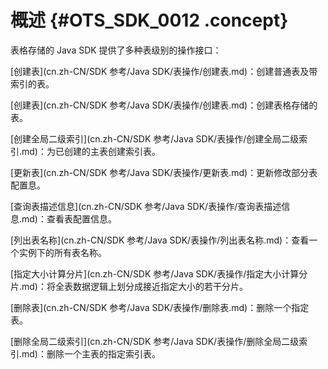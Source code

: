 # 概述 {#OTS_SDK_0012 .concept}

表格存储的 Java SDK 提供了多种表级别的操作接口：

[创建表](cn.zh-CN/SDK 参考/Java SDK/表操作/创建表.md)：创建普通表及带索引的表。

[创建表](cn.zh-CN/SDK 参考/Java SDK/表操作/创建表.md)：创建表格存储的表。

[创建全局二级索引](cn.zh-CN/SDK 参考/Java SDK/表操作/创建全局二级索引.md)：为已创建的主表创建索引表。

[更新表](cn.zh-CN/SDK 参考/Java SDK/表操作/更新表.md)：更新修改部分表配置息。

[查询表描述信息](cn.zh-CN/SDK 参考/Java SDK/表操作/查询表描述信息.md)：查看表配置信息。

[列出表名称](cn.zh-CN/SDK 参考/Java SDK/表操作/列出表名称.md)：查看一个实例下的所有表名称。

[指定大小计算分片](cn.zh-CN/SDK 参考/Java SDK/表操作/指定大小计算分片.md)：将全表数据逻辑上划分成接近指定大小的若干分片。

[删除表](cn.zh-CN/SDK 参考/Java SDK/表操作/删除表.md)：删除一个指定表。

[删除全局二级索引](cn.zh-CN/SDK 参考/Java SDK/表操作/删除全局二级索引.md)：删除一个主表的指定索引表。

